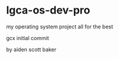 # lgca-os-dev-pro
my operating system project all for the best

gcx initial commit

by aiden scott baker 
